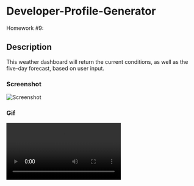# Developer-Profile-Generator
Homework #9: 

## Description
This weather dashboard will return the current conditions, as well as the five-day forecast, based on user input.

### Screenshot
![Screenshot](.assets/screenshot.png)

### Gif
![Watch the video](.assets/Screenrecoring.mov)
